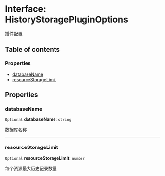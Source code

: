 # Interface: HistoryStoragePluginOptions

插件配置

## Table of contents

### Properties

* [databaseName](/en/auto-docs/history-storage/interfaces/HistoryStoragePluginOptions.md#databasename)
* [resourceStorageLimit](/en/auto-docs/history-storage/interfaces/HistoryStoragePluginOptions.md#resourcestoragelimit)

## Properties

### databaseName

`Optional` **databaseName**: `string`

数据库名称

***

### resourceStorageLimit

`Optional` **resourceStorageLimit**: `number`

每个资源最大历史记录数量
